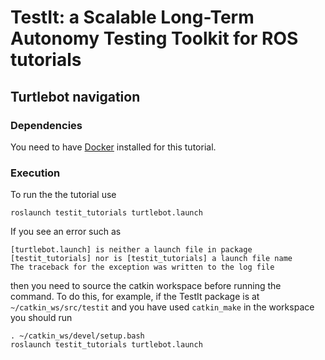 TestIt: a Scalable Long-Term Autonomy Testing Toolkit for ROS tutorials
=======================================================================

## Turtlebot navigation
### Dependencies
You need to have [Docker](https://www.docker.com/) installed for this tutorial.
### Execution
To run the the tutorial use
```
roslaunch testit_tutorials turtlebot.launch
```
If you see an error such as
```
[turtlebot.launch] is neither a launch file in package [testit_tutorials] nor is [testit_tutorials] a launch file name
The traceback for the exception was written to the log file
```
then you need to source the catkin workspace before running the command. To do this, for example, if the TestIt package is at `~/catkin_ws/src/testit` and you have used `catkin_make` in the workspace you should run
```
. ~/catkin_ws/devel/setup.bash
roslaunch testit_tutorials turtlebot.launch
```

